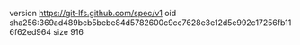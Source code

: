 version https://git-lfs.github.com/spec/v1
oid sha256:369ad489bcb5bebe84d5782600c9cc7628e3e12d5e992c17256fb116f62ed964
size 916
